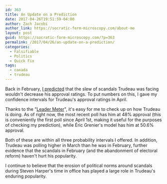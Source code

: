 ```yaml
---
id: 363
title: An Update on a Prediction
date: 2017-04-26T19:51:59-04:00
author: Zach Jacobi
author_link: https://socratic-form-microscopy.com/about-me
layout: post
guid: https://socratic-form-microscopy.com/?p=363
permalink: /2017/04/26/an-update-on-a-prediction/
categories:
  - Falsifiable
  - Politics
  - Quick Fix
tags:
  - canada
  - trudeau
---
```


Back in February, <a href="{{ site.baseurl }}/2017/02/05/on-norms/">I predicted</a> that the slew of scandals Trudeau was facing wouldn't decrease his approval ratings. To put numbers on this, I gave my confidence intervals for Trudeau's approval ratings in April.

Thanks to the "<a href="http://www.cbc.ca/news2/interactives/leadermeter/index.html">Leader Meter</a>", it's easy for me to check up on how Trudeau is doing. As of right now, the most recent poll has him at 48% approval (this is conveniently the first poll since April 1st, making it useful for the purposes of checking my prediction), while Éric Grenier's model has him at 50.6% approval.

Both of these are within all three probability intervals I offered. In addition, Trudeau was polling higher in March than he was in February, further evidence that the scandals in February (and the abandonment of electoral reform) haven't hurt his popularity.

I continue to believe that the erosion of political norms around scandals during Steven Harper's time in office has played a large role in Trudeau's enduring popularity.
